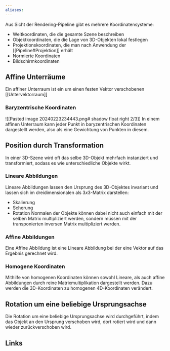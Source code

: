 ```yaml
---
aliases: 
---
```

Aus Sicht der Rendering-Pipeline gibt es mehrere Koordinatensysteme:
- Weltkoordinaten, die die gesamte Szene beschreiben
- Objektkoordinaten, die die Lage von 3D-Objekten lokal festlegen
- Projektionskoordinaten, die man nach Anwendung der [[Pipeline#Projektion]] erhält
- Normierte Koordinaten
- Bildschirmkoordinaten
## Affine Unterräume
Ein affiner Unterraum ist ein um einen festen Vektor verschobenen [[Untervektorraum]] 
### Baryzentrische Koordinaten
![[Pasted image 20240223234443.png# shadow float right 2/3]]
In einem affinen Unterraum kann jeder Punkt in baryzentrischen Koordinaten dargestellt werden, also als eine Gewichtung von Punkten in diesem.
## Position durch Transformation
In einer 3D-Szene wird oft das selbe 3D-Objekt mehrfach instanziert und transformiert, sodass es wie unterschiedliche Objekte wirkt.
### Lineare Abbildungen
Lineare Abbildungen lassen den Ursprung des 3D-Objektes invariant und lassen sich im dreidimensionalen als $3x3$-Matrix darstellen:
- Skalierung
- Scherung
- Rotation
Normalen der Objekte können dabei nicht auch einfach mit der selben Matrix multipliziert werden, sondern müssen mit der transponierten inversen Matrix multipliziert werden.
### Affine Abbildungen
Eine Affine Abbildung ist eine Lineare Abbildung bei der eine Vektor auf das Ergebnis gerechnet wird.
### Homogene Koordinaten
Mithilfe von homogenen Koordinaten können sowohl Lineare, als auch affine Abbildungen durch reine Matrixmultiplikation dargestellt werden. Dazu werden die 3D-Koordinaten zu homogenen 4D-Koordinaten verändert.

## Rotation um eine beliebige Ursprungsachse
Die Rotation um eine beliebige Ursprungsachse wird durchgeführt, indem das Objekt an den Ursprung verschoben wird, dort rotiert wird und dann wieder zurückverschoben wird.
## Links